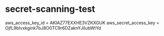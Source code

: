 # secret-scanning-test

aws_access_key_id = AKIAZ77EXXHE3VZKXGUK
aws_secret_access_key = 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
